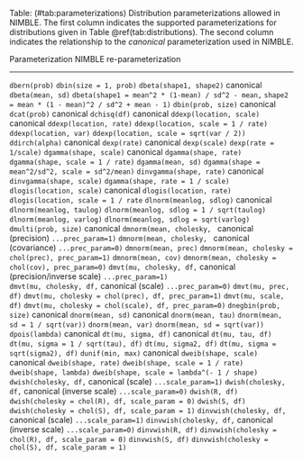 Table: (\#tab:parameterizations) Distribution parameterizations allowed in NIMBLE. The first column
indicates the supported parameterizations for
distributions given in Table \@ref(tab:distributions). The second
column indicates the
relationship to the *canonical* parameterization used in NIMBLE. 

  Parameterization          NIMBLE re-parameterization
  ------------------------- --------------------------------------------------------
  `dbern(prob)`             `dbin(size = 1, prob)`
  `dbeta(shape1, shape2)`   canonical
  `dbeta(mean, sd)`         `dbeta(shape1 = mean^2 * (1-mean) / sd^2 - mean,`
                            `shape2 = mean * (1 - mean)^2 / sd^2 + mean - 1)`
  `dbin(prob, size)`        canonical
  `dcat(prob)`              canonical
  `dchisq(df)`              canonical
  `ddexp(location, scale)`  canonical
  `ddexp(location, rate)`   `ddexp(location, scale = 1 / rate)`
  `ddexp(location, var)`    `ddexp(location, scale = sqrt(var / 2))`
  `ddirch(alpha)`           canonical
  `dexp(rate)`              canonical
  `dexp(scale)`             `dexp(rate = 1/scale)`
  `dgamma(shape, scale)`    canonical
  `dgamma(shape, rate)`     `dgamma(shape, scale = 1 / rate)`
  `dgamma(mean, sd)`        `dgamma(shape = mean^2/sd^2, scale = sd^2/mean)`
  `dinvgamma(shape, rate)`  canonical
  `dinvgamma(shape, scale)` `dgamma(shape, rate = 1 / scale)`
  `dlogis(location, scale)` canonical
  `dlogis(location, rate)`  `dlogis(location, scale = 1 / rate`
  `dlnorm(meanlog, sdlog)`  canonical
  `dlnorm(meanlog, taulog)` `dlnorm(meanlog, sdlog = 1 / sqrt(taulog)`
  `dlnorm(meanlog, varlog)` `dlnorm(meanlog, sdlog = sqrt(varlog)`
  `dmulti(prob, size)`      canonical
  `dmnorm(mean, cholesky, ` canonical (precision)
  `...prec_param=1)` 
  `dmnorm(mean, cholesky, ` canonical (covariance)
  `...prec_param=0)`
  `dmnorm(mean, prec)`      `dmnorm(mean, cholesky = chol(prec), prec_param=1)` 
  `dmnorm(mean, cov)`       `dmnorm(mean, cholesky = chol(cov), prec_param=0)`
  `dmvt(mu, cholesky, df,`  canonical (precision/inverse scale)
  `...prec_param=1)`       
  `dmvt(mu, cholesky, df,`  canonical (scale)
  `...prec_param=0)`
  `dmvt(mu, prec, df)`      `dmvt(mu, cholesky = chol(prec), df, prec_param=1)`
  `dmvt(mu, scale, df)`     `dmvt(mu, cholesky = chol(scale), df, prec_param=0)` 
  `dnegbin(prob, size)`     canonical
  `dnorm(mean, sd)`         canonical
  `dnorm(mean, tau)`        `dnorm(mean, sd = 1 / sqrt(var))`
  `dnorm(mean, var)`        `dnorm(mean, sd = sqrt(var))`
  `dpois(lambda)`           canonical
  `dt(mu, sigma, df)`       canonical
  `dt(mu, tau, df)`         `dt(mu, sigma = 1 / sqrt(tau), df)`
  `dt(mu, sigma2, df)`      `dt(mu, sigma = sqrt(sigma2), df)`
  `dunif(min, max)`         canonical
  `dweib(shape, scale)`     canonical
  `dweib(shape, rate)`      `dweib(shape, scale = 1 / rate)`
  `dweib(shape, lambda)`    `dweib(shape, scale = lambda^(- 1 / shape)`
  `dwish(cholesky, df,`     canonical (scale) 
  `...scale_param=1)`
  `dwish(cholesky, df,`     canonical (inverse scale)
  `...scale_param=0)` 
  `dwish(R, df)`            `dwish(cholesky = chol(R), df, scale_param = 0)`
  `dwish(S, df)`            `dwish(cholesky = chol(S), df, scale_param = 1)`
  `dinvwish(cholesky, df,`  canonical (scale)
  `...scale_param=1)` 
  `dinvwish(cholesky, df,`  canonical (inverse scale)
  `...scale_param=0)`
  `dinvwish(R, df)`         `dinvwish(cholesky = chol(R), df, scale_param = 0)`
  `dinvwish(S, df)`         `dinvwish(cholesky = chol(S), df, scale_param = 1)`

